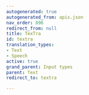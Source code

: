 ```yaml
---
autogenerated: true
autogenerated_from: apis.json
nav_order: 896
redirect_from: null
title: TexTra
id: textra
translation_types:
- Text
- Speech
active: true
grand_parent: Input types
parent: Text
redirect_to: textra

---
```


